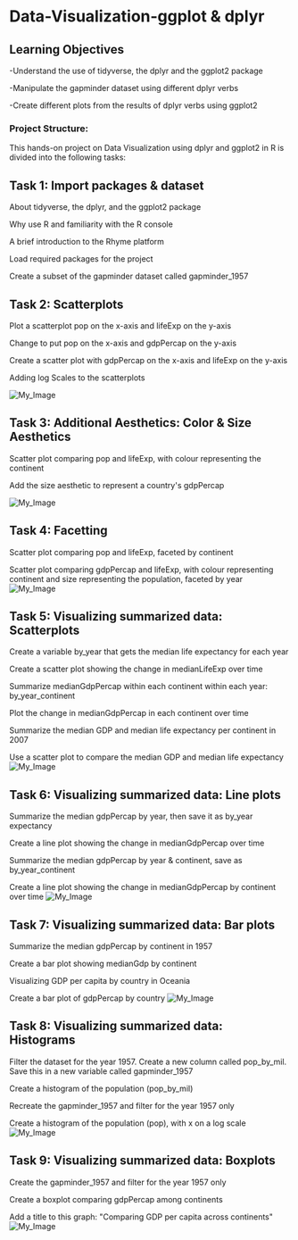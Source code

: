 # Data-Visualization-ggplot & dplyr

## Learning Objectives
-Understand the use of tidyverse, the dplyr and the ggplot2 package

-Manipulate the gapminder dataset using different dplyr verbs

-Create different plots from the results of dplyr verbs using ggplot2

### Project Structure:

This hands-on project on Data Visualization using dplyr and ggplot2 in R is divided into the following tasks:

## Task 1: Import packages & dataset
About tidyverse, the dplyr, and the ggplot2 package

Why use R and familiarity with the R console

A brief introduction to the Rhyme platform

Load required packages for the project

Create a subset of the gapminder dataset called gapminder_1957

## Task 2: Scatterplots
Plot a scatterplot pop on the x-axis and lifeExp on the y-axis

Change to put pop on the x-axis and gdpPercap on the y-axis

Create a scatter plot with gdpPercap on the x-axis and lifeExp on the y-axis

Adding log Scales to the scatterplots

![My_Image](Images/image1.png)

## Task 3: Additional Aesthetics: Color & Size Aesthetics
Scatter plot comparing pop and lifeExp, with colour representing the continent

Add the size aesthetic to represent a country's gdpPercap

![My_Image](Images/image2.png)

## Task 4: Facetting
Scatter plot comparing pop and lifeExp, faceted by continent

Scatter plot comparing gdpPercap and lifeExp, with colour representing continent and size representing the population, faceted by year
![My_Image](Images/image4.png)

## Task 5: Visualizing summarized data: Scatterplots
Create a variable by_year that gets the median life expectancy for each year

Create a scatter plot showing the change in medianLifeExp over time

Summarize medianGdpPercap within each continent within each year: by_year_continent

Plot the change in medianGdpPercap in each continent over time

Summarize the median GDP and median life expectancy per continent in 2007

Use a scatter plot to compare the median GDP and median life expectancy
![My_Image](Images/image5.png)

## Task 6: Visualizing summarized data: Line plots
Summarize the median gdpPercap by year, then save it as by_year expectancy

Create a line plot showing the change in medianGdpPercap over time

Summarize the median gdpPercap by year & continent, save as by_year_continent

Create a line plot showing the change in medianGdpPercap by continent over time
![My_Image](Images/image6.png)

## Task 7: Visualizing summarized data: Bar plots
Summarize the median gdpPercap by continent in 1957

Create a bar plot showing medianGdp by continent

Visualizing GDP per capita by country in Oceania

Create a bar plot of gdpPercap by country
![My_Image](Images/image7.png)

## Task 8: Visualizing summarized data: Histograms
Filter the dataset for the year 1957. Create a new column called pop_by_mil. Save this in a new variable called gapminder_1957

Create a histogram of the population (pop_by_mil)

Recreate the gapminder_1957 and filter for the year 1957 only

Create a histogram of the population (pop), with x on a log scale
![My_Image](Images/image8.png)

## Task 9: Visualizing summarized data: Boxplots
Create the gapminder_1957 and filter for the year 1957 only

Create a boxplot comparing gdpPercap among continents

Add a title to this graph: "Comparing GDP per capita across continents"
![My_Image](Images/image9.png)
